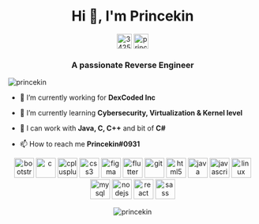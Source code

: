 <h1 align="center">Hi 👋, I'm Princekin</h1>

<p align="center">
<a href="https://reverseengineering.stackexchange.com/users/34252/princekin" target="blank"><img align="center" src="https://cdn.sstatic.net/Sites/reverseengineering/Img/apple-touch-icon@2.png?v=5a6ef1bcd2c8" alt="34252" height="30" width="30" /></a>
<a href="https://www.youtube.com/channel/UCJ6KTuQSYr-YmSnTbaIVDpw" target="blank"><img align="center" src="https://cdn.iconscout.com/icon/free/png-256/youtube-85-226402.png" alt="princekin" height="30" width="30" /></a>
</p>

<h3 align="center">A passionate Reverse Engineer</h3>
<p align="left"><img src="https://komarev.com/ghpvc/?username=princekin" alt="princekin"/></p>

- 🔭 I’m currently working for **DexCoded Inc**

- 🌱 I’m currently learning **Cybersecurity, Virtualization & Kernel level**

- 💬 I can work with **Java, C, C++** and bit of **C#**

- 📫 How to reach me **Princekin#0931**

<p align="center"><img src="https://devicons.github.io/devicon/devicon.git/icons/bootstrap/bootstrap-plain.svg" alt="bootstrap" width="40" height="40"/> <img src="https://devicons.github.io/devicon/devicon.git/icons/c/c-original.svg" alt="c" width="40" height="40"/> <img src="https://devicons.github.io/devicon/devicon.git/icons/cplusplus/cplusplus-original.svg" alt="cplusplus" width="40" height="40"/> <img src="https://devicons.github.io/devicon/devicon.git/icons/css3/css3-original-wordmark.svg" alt="css3" width="40" height="40"/> <img src="https://www.vectorlogo.zone/logos/figma/figma-icon.svg" alt="figma" width="40" height="40"/> <img src="https://www.vectorlogo.zone/logos/flutterio/flutterio-icon.svg" alt="flutter" width="40" height="40"/> <img src="https://www.vectorlogo.zone/logos/git-scm/git-scm-icon.svg" alt="git" width="40" height="40"/> <img src="https://devicons.github.io/devicon/devicon.git/icons/html5/html5-original-wordmark.svg" alt="html5" width="40" height="40"/> <img src="https://devicons.github.io/devicon/devicon.git/icons/java/java-original-wordmark.svg" alt="java" width="40" height="40"/> <img src="https://devicons.github.io/devicon/devicon.git/icons/javascript/javascript-original.svg" alt="javascript" width="40" height="40"/> <img src="https://devicons.github.io/devicon/devicon.git/icons/linux/linux-original.svg" alt="linux" width="40" height="40"/> <img src="https://devicons.github.io/devicon/devicon.git/icons/mysql/mysql-original-wordmark.svg" alt="mysql" width="40" height="40"/> <img src="https://devicons.github.io/devicon/devicon.git/icons/nodejs/nodejs-original-wordmark.svg" alt="nodejs" width="40" height="40"/> <img src="https://devicons.github.io/devicon/devicon.git/icons/react/react-original-wordmark.svg" alt="react" width="40" height="40"/> <img src="https://devicons.github.io/devicon/devicon.git/icons/sass/sass-original.svg" alt="sass" width="40" height="40"/></p>

<p align="center"><img src="https://github-readme-stats.vercel.app/api?username=princekin&show_icons=true" alt=princekin /></p>
